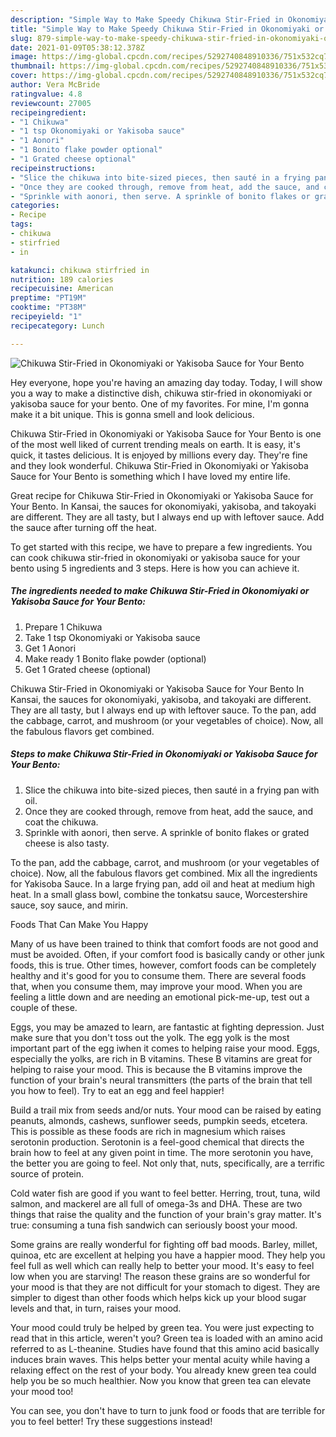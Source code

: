 ```yaml
---
description: "Simple Way to Make Speedy Chikuwa Stir-Fried in Okonomiyaki or Yakisoba Sauce for Your Bento"
title: "Simple Way to Make Speedy Chikuwa Stir-Fried in Okonomiyaki or Yakisoba Sauce for Your Bento"
slug: 879-simple-way-to-make-speedy-chikuwa-stir-fried-in-okonomiyaki-or-yakisoba-sauce-for-your-bento
date: 2021-01-09T05:38:12.378Z
image: https://img-global.cpcdn.com/recipes/5292740848910336/751x532cq70/chikuwa-stir-fried-in-okonomiyaki-or-yakisoba-sauce-for-your-bento-recipe-main-photo.jpg
thumbnail: https://img-global.cpcdn.com/recipes/5292740848910336/751x532cq70/chikuwa-stir-fried-in-okonomiyaki-or-yakisoba-sauce-for-your-bento-recipe-main-photo.jpg
cover: https://img-global.cpcdn.com/recipes/5292740848910336/751x532cq70/chikuwa-stir-fried-in-okonomiyaki-or-yakisoba-sauce-for-your-bento-recipe-main-photo.jpg
author: Vera McBride
ratingvalue: 4.8
reviewcount: 27005
recipeingredient:
- "1 Chikuwa"
- "1 tsp Okonomiyaki or Yakisoba sauce"
- "1 Aonori"
- "1 Bonito flake powder optional"
- "1 Grated cheese optional"
recipeinstructions:
- "Slice the chikuwa into bite-sized pieces, then sauté in a frying pan with oil."
- "Once they are cooked through, remove from heat, add the sauce, and coat the chikuwa."
- "Sprinkle with aonori, then serve. A sprinkle of bonito flakes or grated cheese is also tasty."
categories:
- Recipe
tags:
- chikuwa
- stirfried
- in

katakunci: chikuwa stirfried in 
nutrition: 189 calories
recipecuisine: American
preptime: "PT19M"
cooktime: "PT38M"
recipeyield: "1"
recipecategory: Lunch

---
```



![Chikuwa Stir-Fried in Okonomiyaki or Yakisoba Sauce for Your Bento](https://img-global.cpcdn.com/recipes/5292740848910336/751x532cq70/chikuwa-stir-fried-in-okonomiyaki-or-yakisoba-sauce-for-your-bento-recipe-main-photo.jpg)

Hey everyone, hope you're having an amazing day today. Today, I will show you a way to make a distinctive dish, chikuwa stir-fried in okonomiyaki or yakisoba sauce for your bento. One of my favorites. For mine, I'm gonna make it a bit unique. This is gonna smell and look delicious.

Chikuwa Stir-Fried in Okonomiyaki or Yakisoba Sauce for Your Bento is one of the most well liked of current trending meals on earth. It is easy, it's quick, it tastes delicious. It is enjoyed by millions every day. They're fine and they look wonderful. Chikuwa Stir-Fried in Okonomiyaki or Yakisoba Sauce for Your Bento is something which I have loved my entire life.

Great recipe for Chikuwa Stir-Fried in Okonomiyaki or Yakisoba Sauce for Your Bento. In Kansai, the sauces for okonomiyaki, yakisoba, and takoyaki are different. They are all tasty, but I always end up with leftover sauce. Add the sauce after turning off the heat.


To get started with this recipe, we have to prepare a few ingredients. You can cook chikuwa stir-fried in okonomiyaki or yakisoba sauce for your bento using 5 ingredients and 3 steps. Here is how you can achieve it.

<!--inarticleads1-->

##### The ingredients needed to make Chikuwa Stir-Fried in Okonomiyaki or Yakisoba Sauce for Your Bento:

1. Prepare 1 Chikuwa
1. Take 1 tsp Okonomiyaki or Yakisoba sauce
1. Get 1 Aonori
1. Make ready 1 Bonito flake powder (optional)
1. Get 1 Grated cheese (optional)


Chikuwa Stir-Fried in Okonomiyaki or Yakisoba Sauce for Your Bento In Kansai, the sauces for okonomiyaki, yakisoba, and takoyaki are different. They are all tasty, but I always end up with leftover sauce. To the pan, add the cabbage, carrot, and mushroom (or your vegetables of choice). Now, all the fabulous flavors get combined. 

<!--inarticleads2-->

##### Steps to make Chikuwa Stir-Fried in Okonomiyaki or Yakisoba Sauce for Your Bento:

1. Slice the chikuwa into bite-sized pieces, then sauté in a frying pan with oil.
1. Once they are cooked through, remove from heat, add the sauce, and coat the chikuwa.
1. Sprinkle with aonori, then serve. A sprinkle of bonito flakes or grated cheese is also tasty.


To the pan, add the cabbage, carrot, and mushroom (or your vegetables of choice). Now, all the fabulous flavors get combined. Mix all the ingredients for Yakisoba Sauce. In a large frying pan, add oil and heat at medium high heat. In a small glass bowl, combine the tonkatsu sauce, Worcestershire sauce, soy sauce, and mirin. 

Foods That Can Make You Happy


Many of us have been trained to think that comfort foods are not good and must be avoided. Often, if your comfort food is basically candy or other junk foods, this is true. Other times, however, comfort foods can be completely healthy and it's good for you to consume them. There are several foods that, when you consume them, may improve your mood. When you are feeling a little down and are needing an emotional pick-me-up, test out a couple of these.

Eggs, you may be amazed to learn, are fantastic at fighting depression. Just make sure that you don't toss out the yolk. The egg yolk is the most important part of the egg iwhen it comes to helping raise your mood. Eggs, especially the yolks, are rich in B vitamins. These B vitamins are great for helping to raise your mood. This is because the B vitamins improve the function of your brain's neural transmitters (the parts of the brain that tell you how to feel). Try to eat an egg and feel happier!

Build a trail mix from seeds and/or nuts. Your mood can be raised by eating peanuts, almonds, cashews, sunflower seeds, pumpkin seeds, etcetera. This is possible as these foods are rich in magnesium which raises serotonin production. Serotonin is a feel-good chemical that directs the brain how to feel at any given point in time. The more serotonin you have, the better you are going to feel. Not only that, nuts, specifically, are a terrific source of protein.

Cold water fish are good if you want to feel better. Herring, trout, tuna, wild salmon, and mackerel are all full of omega-3s and DHA. These are two things that raise the quality and the function of your brain's gray matter. It's true: consuming a tuna fish sandwich can seriously boost your mood. 

Some grains are really wonderful for fighting off bad moods. Barley, millet, quinoa, etc are excellent at helping you have a happier mood. They help you feel full as well which can really help to better your mood. It's easy to feel low when you are starving! The reason these grains are so wonderful for your mood is that they are not difficult for your stomach to digest. They are simpler to digest than other foods which helps kick up your blood sugar levels and that, in turn, raises your mood.

Your mood could truly be helped by green tea. You were just expecting to read that in this article, weren't you? Green tea is loaded with an amino acid referred to as L-theanine. Studies have found that this amino acid basically induces brain waves. This helps better your mental acuity while having a relaxing effect on the rest of your body. You already knew green tea could help you be so much healthier. Now you know that green tea can elevate your mood too!

You can see, you don't have to turn to junk food or foods that are terrible for you to feel better! Try  these suggestions  instead!

